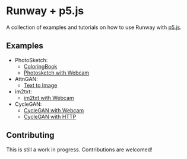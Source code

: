 # Runway + p5.js

A collection of examples and tutorials on how to use Runway with [p5.js](http://p5js.org/).

## Examples

* PhotoSketch:
  * [ColoringBook](PhotoSketch/ColoringBook/)
  * [Photosketch with Webcam](Photosketch_Websockets/)
* AttnGAN:
  * [Text to Image](AttnGAN/)
* im2txt:
  * [im2txt with Webcam](im2txt/)
* CycleGAN:
  * [CycleGAN with Webcam](Cyclegan_Websockets/)
  * [CycleGAN with HTTP](Cyclegan_HTTP/)

## Contributing

This is still a work in progress. Contributions are welcomed!